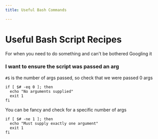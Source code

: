 ```yaml
---
title: Useful Bash Commands

---
```

# Useful Bash Script Recipes

For when you need to do something and can't be bothered Googling it

### I want to ensure the script was passed an arg

`#$` is the number of args passed, so check that we were passed 0 args

    if [ $# -eq 0 ]; then
      echo "No arguments supplied"
      exit 1
    fi

You can be fancy and check for a specific number of args

    if [ $# -ne 1 ]; then
      echo "Must supply exactly one argument"
      exit 1
    fi